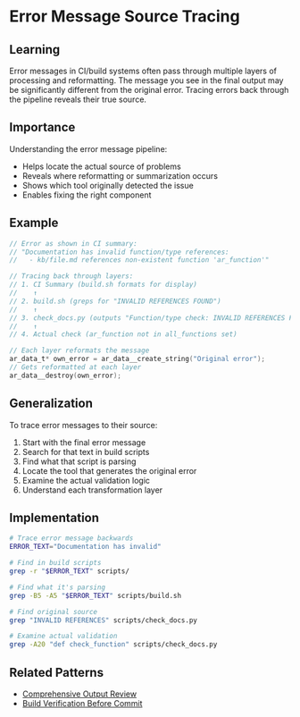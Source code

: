 # Error Message Source Tracing

## Learning

Error messages in CI/build systems often pass through multiple layers of processing and reformatting. The message you see in the final output may be significantly different from the original error. Tracing errors back through the pipeline reveals their true source.

## Importance

Understanding the error message pipeline:
- Helps locate the actual source of problems
- Reveals where reformatting or summarization occurs
- Shows which tool originally detected the issue
- Enables fixing the right component

## Example

```c
// Error as shown in CI summary:
// "Documentation has invalid function/type references:
//   - kb/file.md references non-existent function 'ar_function'"

// Tracing back through layers:
// 1. CI Summary (build.sh formats for display)
//    ↑
// 2. build.sh (greps for "INVALID REFERENCES FOUND")
//    ↑  
// 3. check_docs.py (outputs "Function/type check: INVALID REFERENCES FOUND")
//    ↑
// 4. Actual check (ar_function not in all_functions set)

// Each layer reformats the message
ar_data_t* own_error = ar_data__create_string("Original error");
// Gets reformatted at each layer
ar_data__destroy(own_error);
```

## Generalization

To trace error messages to their source:
1. Start with the final error message
2. Search for that text in build scripts
3. Find what that script is parsing
4. Locate the tool that generates the original error
5. Examine the actual validation logic
6. Understand each transformation layer

## Implementation

```bash
# Trace error message backwards
ERROR_TEXT="Documentation has invalid"

# Find in build scripts
grep -r "$ERROR_TEXT" scripts/

# Find what it's parsing
grep -B5 -A5 "$ERROR_TEXT" scripts/build.sh

# Find original source
grep "INVALID REFERENCES" scripts/check_docs.py

# Examine actual validation
grep -A20 "def check_function" scripts/check_docs.py
```

## Related Patterns

- [Comprehensive Output Review](comprehensive-output-review.md)
- [Build Verification Before Commit](build-verification-before-commit.md)